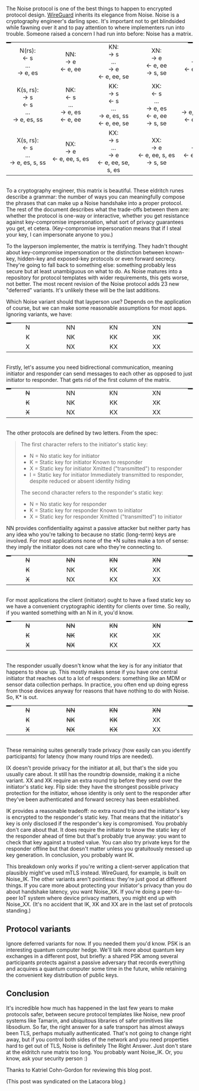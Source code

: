<!--
.. title: Factoring the Noise protocol matrix
.. slug: factoring-the-noise-protocol-matrix
.. date: 2018-07-18 10:59
.. tags: security
.. category:
.. link:
.. description:
.. type: text
-->

<style>
    .matrix {
        position: relative;
        margin: auto;
        margin-bottom: 2em;
    }
    .matrix:before, .matrix:after {
        content: "";
        position: absolute;
        top: 0;
        border: 3px solid #000;
        width: 20px;
        height: 100%;
    }
    .matrix:before {
        left: -10px;
        border-right: 0;
    }
    .matrix:after {
        right: -10px;
        border-left: 0;
    }
    .matrix td {
        vertical-align: middle;
        min-width: 100px;
        margin-bottom: 10px;
    }
    .matrix td p {
        vertical-align: middle;
        text-align: center;
        margin: auto;
    }
</style>

The Noise protocol is one of the best things to happen to encrypted protocol
design. [WireGuard](https://www.wireguard.com) inherits its elegance from Noise.
Noise is a cryptography engineer's darling spec. It's important not to get
blindsided while fawning over it and to pay attention to where implementers run
into trouble. Someone raised a concern I had run into before: Noise has a
matrix.

<table class="matrix" style="width:100%">
    <tbody>
        <tr>
            <td colspan="1" rowspan="1">
                <p><span>N(rs):<br>  ← s<br>  ...<br>  → e, es</span></p>
            </td>
            <td colspan="1" rowspan="1">
                <p><span>NN:<br>  → e<br>  ← e, ee</span></p>
            </td>
            <td colspan="1" rowspan="1">
                <p><span>KN:<br> → s</span><br><span>  ...<br> → e<br> ← e, ee, se</span></p>
            </td>
            <td colspan="1" rowspan="1">
                <p><span>XN:<br>  → e<br>  ← e, ee<br>  → s, se</span></p>
                <p><span></span></p>
            </td>
            <td colspan="1" rowspan="1">
                <p><span>IN:</span><br><span>  → e, s<br>  ← e, ee, se</span><br><span></span></p>
            </td>
        </tr>
        <tr>
            <td colspan="1" rowspan="1">
                <p><span>K(s, rs):<br>  → s<br>  ← s<br>  ...<br>  → e, es, ss</span></p>
            </td>
            <td colspan="1" rowspan="1">
                <p><span>NK:<br>  ← s<br>  ...<br>  → e, es<br>  ← e, ee</span></p>
                <p><span></span></p>
            </td>
            <td colspan="1" rowspan="1">
                <p><span>KK:</span><br><span>  → s</span><br><span>  ← s</span><br><span>  …</span><br><span>  → e, es, ss</span><br><span>  ← e, ee, se</span></p>
            </td>
            <td colspan="1" rowspan="1">
                <p><span>XK:<br>  ← s<br>  ...<br>  → e, es<br>  ← e, ee<br>  → s, se</span></p>
                <p><span></span></p>
            </td>
            <td colspan="1" rowspan="1">
                <p><span>IK:</span><br><span>  ← s<br>  ...<br>  → e, es, s, ss<br>  ← e, ee, se</span><br><span></span></p>
            </td>
        </tr>
        <tr>
            <td colspan="1" rowspan="1">
                <p><span>X(s, rs):<br>  ← s<br>  ...<br>  → e, es, s, ss</span></p>
            </td>
            <td colspan="1" rowspan="1">
                <p><span>NX:<br>  → e<br>  ← e, ee, s, es</span></p>
                <p><span></span></p>
            </td>
            <td colspan="1" rowspan="1">
                <p><span>KX:<br>  → s<br>  ...<br>  → e<br>  ← e, ee, se, s, es</span></p>
            </td>
            <td colspan="1" rowspan="1">
                <p><span>XX:<br>  → e<br>  ← e, ee, s, es<br>  → s, se</span><br><span></span></p>
            </td>
            <td colspan="1" rowspan="1">
                <p><span> IX:</span><br><span>  → e, s</span><br><span>  ← e, ee, se, s, es</span><br><span></span></p>
            </td>
        </tr>
    </tbody>
</table>

To a cryptography engineer, this matrix is beautiful. These eldritch runes
describe a grammar: the number of ways you can meaningfully compose the phrases
that can make up a Noise handshake into a proper protocol. The rest of the
document describes what the trade-offs between them are: whether the protocol is
one-way or interactive, whether you get resistance against key-compromise
impersonation, what sort of privacy guarantees you get, et cetera.
(Key-compromise impersonation means that if I steal your key, I can impersonate
anyone to you.)

To the layperson implementer, the matrix is terrifying. They hadn't thought
about key-compromise impersonation or the distinction between known-key,
hidden-key and exposed-key protocols or even forward secrecy. They're going to
fall back to something else: something probably less secure but at least
unambiguous on what to do. As Noise matures into a repository for protocol
templates with wider requirements, this gets worse, not better. The most recent
revision of the Noise protocol adds 23 new "deferred" variants. It's unlikely
these will be the last additions.

Which Noise variant should that layperson use? Depends on the application of
course, but we can make some reasonable assumptions for most apps. Ignoring
variants, we have:

<table style="text-align: center" class="matrix">
    <tbody>
        <tr>
            <td colspan="1" rowspan="1">
                <p><span>N</span></p>
            </td>
            <td colspan="1" rowspan="1">
                <p><span>NN</span></p>
            </td>
            <td colspan="1" rowspan="1">
                <p><span>KN</span></p>
            </td>
            <td colspan="1" rowspan="1">
                <p><span>XN</span></p>
            </td>
            <td colspan="1" rowspan="1">
                <p><span>IN</span></p>
            </td>
        </tr>
        <tr>
            <td colspan="1" rowspan="1">
                <p><span>K</span></p>
            </td>
            <td colspan="1" rowspan="1">
                <p><span>NK</span></p>
            </td>
            <td colspan="1" rowspan="1">
                <p><span>KK</span></p>
            </td>
            <td colspan="1" rowspan="1">
                <p><span>XK</span></p>
            </td>
            <td colspan="1" rowspan="1">
                <p><span>IK</span></p>
            </td>
        </tr>
        <tr>
            <td colspan="1" rowspan="1">
                <p><span>X</span></p>
            </td>
            <td colspan="1" rowspan="1">
                <p><span>NX</span></p>
            </td>
            <td colspan="1" rowspan="1">
                <p><span>KX</span></p>
            </td>
            <td colspan="1" rowspan="1">
                <p><span>XX</span></p>
            </td>
            <td colspan="1" rowspan="1">
                <p><span>IX</span></p>
            </td>
        </tr>
    </tbody>
</table>

Firstly, let's assume you need bidirectional communication, meaning
initiator and responder can send messages to each other as opposed to
just initiator to responder. That gets rid of the first column of the
matrix.

<table style="text-align: center" class="matrix">
    <tbody>
        <tr>
            <td colspan="1" rowspan="1">
                <p><span><s>N</s></span></p>
            </td>
            <td colspan="1" rowspan="1">
                <p><span>NN</span></p>
            </td>
            <td colspan="1" rowspan="1">
                <p><span>KN</span></p>
            </td>
            <td colspan="1" rowspan="1">
                <p><span>XN</span></p>
            </td>
            <td colspan="1" rowspan="1">
                <p><span>IN</span></p>
            </td>
        </tr>
        <tr>
            <td colspan="1" rowspan="1">
                <p><span><s>K</s></span></p>
            </td>
            <td colspan="1" rowspan="1">
                <p><span>NK</span></p>
            </td>
            <td colspan="1" rowspan="1">
                <p><span>KK</span></p>
            </td>
            <td colspan="1" rowspan="1">
                <p><span>XK</span></p>
            </td>
            <td colspan="1" rowspan="1">
                <p><span>IK</span></p>
            </td>
        </tr>
        <tr>
            <td colspan="1" rowspan="1">
                <p><span><s>X</s></span></p>
            </td>
            <td colspan="1" rowspan="1">
                <p><span>NX</span></p>
            </td>
            <td colspan="1" rowspan="1">
                <p><span>KX</span></p>
            </td>
            <td colspan="1" rowspan="1">
                <p><span>XX</span></p>
            </td>
            <td colspan="1" rowspan="1">
                <p><span>IX</span></p>
            </td>
        </tr>
    </tbody>
</table>

The other protocols are defined by two letters. From the spec:

> The first character refers to the initiator's static key:
>
> * N = No static key for initiator
> * K = Static key for initiator Known to responder
> * X = Static key for initiator Xmitted ("transmitted") to responder
> * I = Static key for initiator Immediately transmitted to responder, despite reduced or absent identity hiding
>
> The second character refers to the responder's static key:
>
> * N = No static key for responder
> * K = Static key for responder Known to initiator
> * X = Static key for responder Xmitted ("transmitted") to initiator

NN provides confidentiality against a passive attacker but neither party
has any idea who you're talking to because no static (long-term) keys
are involved. For most applications none of the \*N suites make a ton of
sense: they imply the initiator does not care who they're connecting to.

<table style="text-align: center" class="matrix">
    <tbody>
        <tr>
            <td colspan="1" rowspan="1">
                <p><span><s>N</s></span></p>
            </td>
            <td colspan="1" rowspan="1">
                <p><span><s>NN</s></span></p>
            </td>
            <td colspan="1" rowspan="1">
                <p><span><s>KN</s></span></p>
            </td>
            <td colspan="1" rowspan="1">
                <p><span><s>XN</s></span></p>
            </td>
            <td colspan="1" rowspan="1">
                <p><span><s>IN</s></span></p>
            </td>
        </tr>
        <tr>
            <td colspan="1" rowspan="1">
                <p><span><s>K</s></span></p>
            </td>
            <td colspan="1" rowspan="1">
                <p><span>NK</span></p>
            </td>
            <td colspan="1" rowspan="1">
                <p><span>KK</span></p>
            </td>
            <td colspan="1" rowspan="1">
                <p><span>XK</span></p>
            </td>
            <td colspan="1" rowspan="1">
                <p><span>IK</span></p>
            </td>
        </tr>
        <tr>
            <td colspan="1" rowspan="1">
                <p><span><s>X</s></span></p>
            </td>
            <td colspan="1" rowspan="1">
                <p><span>NX</span></p>
            </td>
            <td colspan="1" rowspan="1">
                <p><span>KX</span></p>
            </td>
            <td colspan="1" rowspan="1">
                <p><span>XX</span></p>
            </td>
            <td colspan="1" rowspan="1">
                <p><span>IX</span></p>
            </td>
        </tr>
    </tbody>
</table>


For most applications the client (initiator) ought to have a fixed
static key so we have a convenient cryptographic identity for clients
over time. So really, if you wanted something with an N in it, you'd
know.

<table style="text-align: center" class="matrix">
    <tbody>
        <tr>
            <td colspan="1" rowspan="1">
                <p><span><s>N</s></span></p>
            </td>
            <td colspan="1" rowspan="1">
                <p><span><s>NN</s></span></p>
            </td>
            <td colspan="1" rowspan="1">
                <p><span><s>KN</s></span></p>
            </td>
            <td colspan="1" rowspan="1">
                <p><span><s>XN</s></span></p>
            </td>
            <td colspan="1" rowspan="1">
                <p><span><s>IN</s></span></p>
            </td>
        </tr>
        <tr>
            <td colspan="1" rowspan="1">
                <p><span><s>K</s></span></p>
            </td>
            <td colspan="1" rowspan="1">
                <p><span><s>NK</s></span></p>
            </td>
            <td colspan="1" rowspan="1">
                <p><span>KK</span></p>
            </td>
            <td colspan="1" rowspan="1">
                <p><span>XK</span></p>
            </td>
            <td colspan="1" rowspan="1">
                <p><span>IK</span></p>
            </td>
        </tr>
        <tr>
            <td colspan="1" rowspan="1">
                <p><span><s>X</s></span></p>
            </td>
            <td colspan="1" rowspan="1">
                <p><span><s>NX</s></span></p>
            </td>
            <td colspan="1" rowspan="1">
                <p><span>KX</span></p>
            </td>
            <td colspan="1" rowspan="1">
                <p><span>XX</span></p>
            </td>
            <td colspan="1" rowspan="1">
                <p><span>IX</span></p>
            </td>
        </tr>
    </tbody>
</table>

The responder usually doesn't know what the key is for any initiator that
happens to show up. This mostly makes sense if you have one central initiator
that reaches out to a lot of responders: something like an MDM or sensor data
collection perhaps. In practice, you often end up doing egress from those
devices anyway for reasons that have nothing to do with Noise. So, K\* is out.

<table style="text-align: center" class="matrix">
    <tbody>
        <tr>
            <td colspan="1" rowspan="1">
                <p><span><s>N</s></span></p>
            </td>
            <td colspan="1" rowspan="1">
                <p><span><s>NN</s></span></p>
            </td>
            <td colspan="1" rowspan="1">
                <p><span><s>KN</s></span></p>
            </td>
            <td colspan="1" rowspan="1">
                <p><span><s>XN</s></span></p>
            </td>
            <td colspan="1" rowspan="1">
                <p><span><s>IN</s></span></p>
            </td>
        </tr>
        <tr>
            <td colspan="1" rowspan="1">
                <p><span><s>K</s></span></p>
            </td>
            <td colspan="1" rowspan="1">
                <p><span><s>NK</s></span></p>
            </td>
            <td colspan="1" rowspan="1">
                <p><span><s>KK</s></span></p>
            </td>
            <td colspan="1" rowspan="1">
                <p><span>XK</span></p>
            </td>
            <td colspan="1" rowspan="1">
                <p><span>IK</span></p>
            </td>
        </tr>
        <tr>
            <td colspan="1" rowspan="1">
                <p><span><s>X</s></span></p>
            </td>
            <td colspan="1" rowspan="1">
                <p><span><s>NX</s></span></p>
            </td>
            <td colspan="1" rowspan="1">
                <p><span><s>KX</s></span></p>
            </td>
            <td colspan="1" rowspan="1">
                <p><span>XX</span></p>
            </td>
            <td colspan="1" rowspan="1">
                <p><span>IX</span></p>
            </td>
        </tr>
    </tbody>
</table>

These remaining suites generally trade privacy (how easily can you
identify participants) for latency (how many round trips are needed).

IX doesn't provide privacy for the initiator at all, but that's the side you
usually care about. It still has the roundtrip downside, making it a niche
variant. XX and XK require an extra round trip before they send over the
initiator's static key. Flip side: they have the strongest possible
privacy protection for the initiator, whose identity is only sent to the
responder after they've been authenticated and forward secrecy has been
established.

IK provides a reasonable tradeoff: no extra round trip and the
initiator's key is encrypted to the responder's static key. That means
that the initiator's key is only disclosed if the responder's key is
compromised. You probably don't care about that. It does require the
initiator to know the static key of the responder ahead of time but
that's probably true anyway: you want to check that key against a
trusted value. You can also try private keys for the responder offline
but that doesn't matter unless you gratuitously messed up key
generation. In conclusion, you probably want IK.

This breakdown only works if you're writing a client-server application
that plausibly might've used mTLS instead. WireGuard, for example, is
built on Noise\_IK. The other variants aren't pointless: they're just
good at different things. If you care more about protecting your
initiator's privacy than you do about handshake latency, you want
Noise\_XK. If you're doing a peer-to-peer IoT system where device
privacy matters, you might end up with Noise\_XX. (It's no accident
that IK, XK and XX are in the last set of protocols standing.)

## Protocol variants

Ignore deferred variants for now. If you needed them you'd
know. PSK is an interesting quantum computer hedge. We'll talk more about
quantum key exchanges in a different post, but briefly: a shared PSK among
several participants protects against a passive adversary that records
everything and acquires a quantum computer some time in the future, while
retaining the convenient key distribution of public keys.

## Conclusion

It's incredible how much has happened in the last few years
to make protocols safer, between secure protocol templates like Noise,
new proof systems like Tamarin, and ubiquitous libraries of safer
primitives like libsodium. So far, the right answer for a safe transport
has almost always been TLS, perhaps mutually authenticated. That's not
going to change right away, but if you control both sides of the network
and you need properties hard to get out of TLS, Noise is definitely The
Right Answer. Just don't stare at the eldritch rune matrix too long. You
probably want Noise\_IK. Or, you know, ask your security person :)

Thanks to Katriel Cohn-Gordon for reviewing this blog post.

(This post was syndicated on the Latacora blog.)
